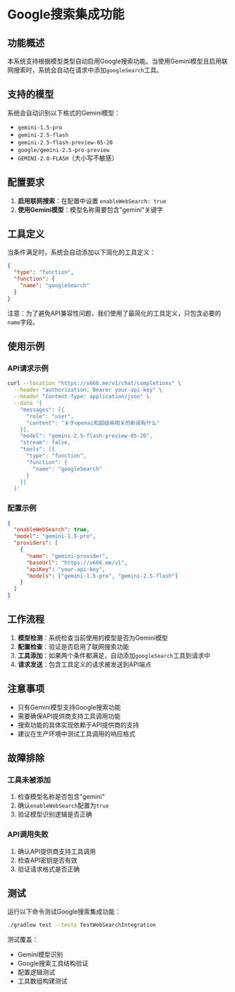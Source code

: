# Google搜索集成功能

## 功能概述

本系统支持根据模型类型自动启用Google搜索功能。当使用Gemini模型且启用联网搜索时，系统会自动在请求中添加`googleSearch`工具。

## 支持的模型

系统会自动识别以下格式的Gemini模型：
- `gemini-1.5-pro`
- `gemini-2.5-flash`
- `gemini-2.5-flash-preview-05-20`
- `google/gemini-2.5-pro-preview`
- `GEMINI-2.0-FLASH`（大小写不敏感）

## 配置要求

1. **启用联网搜索**：在配置中设置 `enableWebSearch: true`
2. **使用Gemini模型**：模型名称需要包含"gemini"关键字

## 工具定义

当条件满足时，系统会自动添加以下简化的工具定义：

```json
{
  "type": "function",
  "function": {
    "name": "googleSearch"
  }
}
```

注意：为了避免API兼容性问题，我们使用了最简化的工具定义，只包含必要的`name`字段。

## 使用示例

### API请求示例

```bash
curl --location "https://x666.me/v1/chat/completions" \
  --header "authorization: Bearer your-api-key" \
  --header "Content-Type: application/json" \
  --data '{
    "messages": [{
      "role": "user",
      "content": "关于openai和超级碗相关的新闻有什么"
    }],
    "model": "gemini-2.5-flash-preview-05-20",
    "stream": false,
    "tools": [{
      "type": "function",
      "function": {
        "name": "googleSearch"
      }
    }]
  }'
```

### 配置示例

```json
{
  "enableWebSearch": true,
  "model": "gemini-1.5-pro",
  "providers": [
    {
      "name": "gemini-provider",
      "baseUrl": "https://x666.me/v1",
      "apiKey": "your-api-key",
      "models": ["gemini-1.5-pro", "gemini-2.5-flash"]
    }
  ]
}
```

## 工作流程

1. **模型检测**：系统检查当前使用的模型是否为Gemini模型
2. **配置检查**：验证是否启用了联网搜索功能
3. **工具添加**：如果两个条件都满足，自动添加`googleSearch`工具到请求中
4. **请求发送**：包含工具定义的请求被发送到API端点

## 注意事项

- 只有Gemini模型支持Google搜索功能
- 需要确保API提供商支持工具调用功能
- 搜索功能的具体实现依赖于API提供商的支持
- 建议在生产环境中测试工具调用的响应格式

## 故障排除

### 工具未被添加
1. 检查模型名称是否包含"gemini"
2. 确认`enableWebSearch`配置为`true`
3. 验证模型识别逻辑是否正确

### API调用失败
1. 确认API提供商支持工具调用
2. 检查API密钥是否有效
3. 验证请求格式是否正确

## 测试

运行以下命令测试Google搜索集成功能：

```bash
./gradlew test --tests TestWebSearchIntegration
```

测试覆盖：
- Gemini模型识别
- Google搜索工具结构验证
- 配置逻辑测试
- 工具数组构建测试